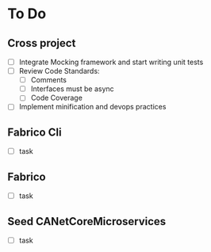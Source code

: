 # To Do

## Cross project

- [ ] Integrate Mocking framework and start writing unit tests
- [ ] Review Code Standards:
  - [ ] Comments
  - [ ] Interfaces must be async
  - [ ] Code Coverage
- [ ] Implement minification and devops practices

## Fabrico Cli

- [ ] task

## Fabrico

- [ ] task

## Seed CANetCoreMicroservices

- [ ] task
